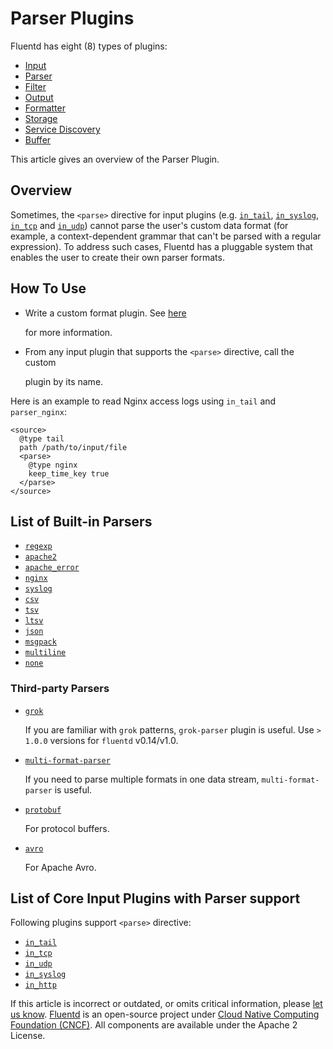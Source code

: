 # Parser Plugins

Fluentd has eight \(8\) types of plugins:

* [Input](../input/)
* [Parser](./)
* [Filter](../filter/)
* [Output](../output/)
* [Formatter](../formatter/)
* [Storage](../storage/)
* [Service Discovery](../service_discovery/)
* [Buffer](../buffer/)

This article gives an overview of the Parser Plugin.

## Overview

Sometimes, the `<parse>` directive for input plugins \(e.g. [`in_tail`](../input/tail.md), [`in_syslog`](../input/syslog.md), [`in_tcp`](../input/tcp.md) and [`in_udp`](../input/udp.md)\) cannot parse the user's custom data format \(for example, a context-dependent grammar that can't be parsed with a regular expression\). To address such cases, Fluentd has a pluggable system that enables the user to create their own parser formats.

## How To Use

* Write a custom format plugin. See [here](../plugin-development/api-plugin-parser.md)

  for more information.

* From any input plugin that supports the `<parse>` directive, call the custom

  plugin by its name.

Here is an example to read Nginx access logs using `in_tail` and `parser_nginx`:

```text
<source>
  @type tail
  path /path/to/input/file
  <parse>
    @type nginx
    keep_time_key true
  </parse>
</source>
```

## List of Built-in Parsers

* [`regexp`](regexp.md)
* [`apache2`](apache2.md)
* [`apache_error`](apache_error.md)
* [`nginx`](nginx.md)
* [`syslog`](syslog.md)
* [`csv`](csv.md)
* [`tsv`](tsv.md)
* [`ltsv`](ltsv.md)
* [`json`](json.md)
* [`msgpack`](msgpack.md)
* [`multiline`](multiline.md)
* [`none`](none.md)

### Third-party Parsers

* [`grok`](https://github.com/fluent/fluent-plugin-grok-parser)

  If you are familiar with `grok` patterns, `grok-parser` plugin is useful. Use `> 1.0.0` versions for `fluentd` v0.14/v1.0.

* [`multi-format-parser`](https://github.com/repeatedly/fluent-plugin-multi-format-parser)

  If you need to parse multiple formats in one data stream, `multi-format-parser` is useful.

* [`protobuf`](https://github.com/fluent-plugins-nursery/fluent-plugin-parser-protobuf)

  For protocol buffers.

* [`avro`](https://github.com/fluent-plugins-nursery/fluent-plugin-parser-avro)

  For Apache Avro.

## List of Core Input Plugins with Parser support

Following plugins support `<parse>` directive:

* [`in_tail`](../input/tail.md)
* [`in_tcp`](../input/tcp.md)
* [`in_udp`](../input/udp.md)
* [`in_syslog`](../input/syslog.md)
* [`in_http`](../input/http.md)

If this article is incorrect or outdated, or omits critical information, please [let us know](https://github.com/fluent/fluentd-docs-gitbook/issues?state=open). [Fluentd](http://www.fluentd.org/) is an open-source project under [Cloud Native Computing Foundation \(CNCF\)](https://cncf.io/). All components are available under the Apache 2 License.

